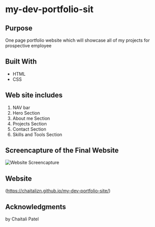 # my-dev-portfolio-sit

## Purpose
One page portfolio website which will showcase all of my projects for prospective employee 

## Built With
* HTML
* CSS

## Web site includes
1. NAV bar 
2. Hero Section
3. About me Section 
4. Projects Section
5. Contact Section
6. Skills and Tools Section

## Screencapture of the Final Website 
![Website Screencapture](assets/images/portfoliosite.png)

## Website
(https://chaitalizn.github.io/my-dev-portfolio-site/)

## Acknowledgments
by Chaitali Patel
